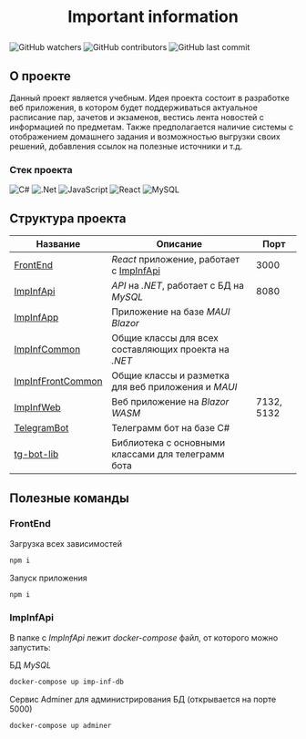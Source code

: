 # **<p align="center">Important information</p>**

<img alt="GitHub watchers" src="https://img.shields.io/github/watchers/MJSasha/important-information?style=social">
<img alt="GitHub contributors" src="https://img.shields.io/github/contributors/MJSasha/important-information">
<img alt="GitHub last commit" src="https://img.shields.io/github/last-commit/MJSasha/important-information">

## О проекте

Данный проект является учебным. Идея проекта состоит в разработке веб приложения, в котором будет поддерживаться актуальное расписание пар, зачетов и экзаменов, вестись лента новостей с информацией по предметам. Также предполагается наличие системы с отображением домашнего задания и возможностью выгрузки своих решений, добавления ссылок на полезные источники и т.д.

### Стек проекта

![C#](https://img.shields.io/badge/c%23-%23239120.svg?style=for-the-badge&logo=c-sharp&logoColor=white)
![.Net](https://img.shields.io/badge/.NET-5C2D91?style=for-the-badge&logo=.net&logoColor=white)
![JavaScript](https://img.shields.io/badge/javascript-%23323330.svg?style=for-the-badge&logo=javascript&logoColor=%23F7DF1E)
![React](https://img.shields.io/badge/react-%2320232a.svg?style=for-the-badge&logo=react&logoColor=%2361DAFB)
![MySQL](https://img.shields.io/badge/mysql-%2300f.svg?style=for-the-badge&logo=mysql&logoColor=white)

## Структура проекта

|Название|Описание|Порт|
|-|-|-|
|[FrontEnd](https://github.com/MJSasha/important-information/tree/main/FrontEnd)|*React* приложение, работает с [ImpInfApi](https://github.com/MJSasha/important-information/tree/main/Infrastructure/ImpInfApi)|3000|
|[ImpInfApi](https://github.com/MJSasha/important-information/tree/main/Infrastructure/ImpInfApi)|*API* на *.NET*, работает с БД на *MySQL*|8080|
|[ImpInfApp](https://github.com/MJSasha/important-information/tree/main/Infrastructure/ImpInfApp)|Приложение на базе *MAUI Blazor*|
|[ImpInfCommon](https://github.com/MJSasha/important-information/tree/main/Infrastructure/ImpInfCommon)|Общие классы для всех составляющих проекта на *.NET*|
|[ImpInfFrontCommon](https://github.com/MJSasha/important-information/tree/main/Infrastructure/ImpInfFrontCommon)|Общие классы и разметка для веб приложения и *MAUI*|
|[ImpInfWeb](https://github.com/MJSasha/important-information/tree/main/Infrastructure/ImpInfWeb)|Веб приложение на *Blazor WASM*|7132, 5132|
|[TelegramBot](https://github.com/MJSasha/important-information/tree/main/Infrastructure/TelegramBot)|Телеграмм бот на базе C#|
|[tg-bot-lib](https://github.com/MJSasha/tg-bot-lib/tree/8f769557b5574850437ab60990df3bdbb88d72c5)|Библиотека с основными классами для телеграмм бота|

## Полезные команды

### FrontEnd

Загрузка всех зависимостей

``` bash
npm i
```

Запуск приложения

``` bash
npm i
```

### ImpInfApi

В папке с *ImpInfApi* лежит *docker-compose* файл, от которого можно запустить:

БД *MySQL*

``` bash
docker-compose up imp-inf-db
```

Сервис Adminer для администрирования БД (открывается на порте 5000)

``` bash
docker-compose up adminer
```

